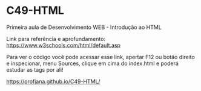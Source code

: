 # C49-HTML
Primeira aula de Desenvolvimento WEB - Introdução ao HTML

Link para referência e aprofundamento:
<https://www.w3schools.com/html/default.asp>

Para ver o código você pode acessar esse link, apertar F12 ou botão direito e inspecionar,
menu Sources, clique em cima do index.html e poderá estudar as tags por ali!

<https://profjana.github.io/C49-HTML/>
